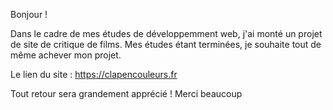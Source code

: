 Bonjour ! 

Dans le cadre de mes études de développemment web, j'ai monté un projet de site de critique de films.
Mes études étant terminées, je souhaite tout de même achever mon projet.

Le lien du site : https://clapencouleurs.fr

Tout retour sera grandement apprécié !
Merci beaucoup
